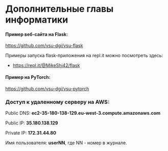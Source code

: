 # Дополнительные главы информатики


#### Пример веб-сайта на Flask: 

https://github.com/vsu-dgi/vsu-flask

Примеры запуска flask-приложения на repl.it можно посмотреть здесь:
- https://repl.it/@MikeShi42/flask


#### Пример на PyTorch: 

https://github.com/vsu-dgi/vsu-pytorch




### Доступ к удаленному серверу на AWS:

Public DNS:  **ec2-35-180-138-129.eu-west-3.compute.amazonaws.com**

Public IP:  **35.180.138.129**

Private IP: **172.31.44.80**

Имя пользователя: **userNN**, где NN - номер в журнале.

